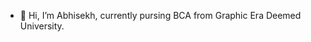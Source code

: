 - 👋 Hi, I’m Abhisekh, currently pursing BCA from Graphic Era Deemed University.




<!---
abhisekhky/abhisekhky is a ✨ special ✨ repository because its `README.md` (this file) appears on your GitHub profile.
You can click the Preview link to take a look at your changes.
--->
